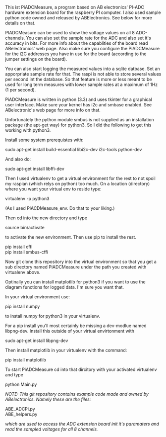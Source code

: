 This ist PiADCMeasure, a program based on AB electronics' PI-ADC hardware extension board for
the raspberry PI computer. I also used sample python code owned and released by ABElectronics. See below for more details
on that.

PIADCMeasure can be used to show the voltage values on all 8 ADC-channels. You can also set the sample rate for
the ADC and also set it's accuracy in bits. For more info about the capablities of the board read ABelectronics'
web page. Also make sure you configure the PiADCMeasure for the i2C addresses you have in use for the board 
(according to the jumper settings on the board).

You can also start logging the measured values into a sqlite datbase. Set an apporpriate sample rate for that. The 
raspi is not able to store several values per second int the database. So that feature is more or less meant to be
used for long term measures with lower sample rates at a maximum of 1Hz (1 per second).

PiADCMeasure is written in python (3.3) and uses tkinter for a graphical user interface. Make sure your kernel has i2c and smbase enabled. See ABelectronic's web page for 
more info on that.

Unfortunately the python module smbus is not supplied as an installation package (the apt-get way) 
for python3. So I did the following to get this working with python3.

Install some system prerequistes with:

sudo apt-get install build-essential libi2c-dev i2c-tools python-dev

And also do:

sudo apt-get install libffi-dev

Then I used virtualenv to get a virtual environment for the rest to not spoil my raspian (which relys on python) too much.
On a location (directory) where you want your virtual env to reside type:

virtualenv -p python3 <name>

(As <name> I used PiACDMeasure_env. Do that to your liking.)

Then cd into the new directory and type

source bin/activate

to activate the new environment. Then use pip to install the rest.

pip install cffi<br/>
pip install smbus-cffi

Now git clone this repository into the virtual environment so that you get a sub directory named PiADCMeasure under the 
path you created with virtualenv above.

Optinally you can install matplotlib for python3 if you want to use the diagram functions for logged data. I'm sure you want that. 

In your virtual environment use:

pip install numpy

to install numpy for python3 in your virtualenv.

For a pip install you'll most certainly be missing a dev-modlue named libpng-dev. Install this outside of your virtual
envirtonment with

sudo apt-get install libpng-dev

Then install matplotlib in your virtualenv with the command:

pip install matplotlib

To start PiADCMeasure cd into that dircitory with your activated virtualenv and type

python Main.py


<em>NOTE: This git repository contains example code made and owned by ABelectronics. Namely
these are the files:</em>

ABE_ADCPi.py<br/>
ABE_helpers.py

<em>
which are used to access the ADC extension board init it's paramaters and read
the sampled voltages for all 8 channels.</em>
